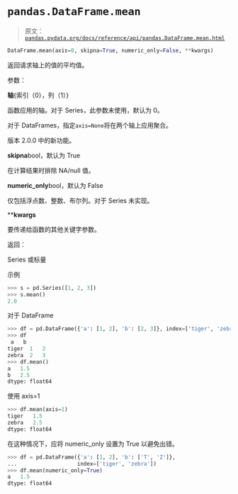# `pandas.DataFrame.mean`

> 原文：[`pandas.pydata.org/docs/reference/api/pandas.DataFrame.mean.html`](https://pandas.pydata.org/docs/reference/api/pandas.DataFrame.mean.html)

```py
DataFrame.mean(axis=0, skipna=True, numeric_only=False, **kwargs)
```

返回请求轴上的值的平均值。

参数：

**轴**{索引（0），列（1）}

函数应用的轴。对于 Series，此参数未使用，默认为 0。

对于 DataFrames，指定`axis=None`将在两个轴上应用聚合。

版本 2.0.0 中的新功能。

**skipna**bool，默认为 True

在计算结果时排除 NA/null 值。

**numeric_only**bool，默认为 False

仅包括浮点数、整数、布尔列。对于 Series 未实现。

****kwargs**

要传递给函数的其他关键字参数。

返回：

Series 或标量

示例

```py
>>> s = pd.Series([1, 2, 3])
>>> s.mean()
2.0 
```

对于 DataFrame

```py
>>> df = pd.DataFrame({'a': [1, 2], 'b': [2, 3]}, index=['tiger', 'zebra'])
>>> df
 a   b
tiger  1   2
zebra  2   3
>>> df.mean()
a   1.5
b   2.5
dtype: float64 
```

使用 axis=1

```py
>>> df.mean(axis=1)
tiger   1.5
zebra   2.5
dtype: float64 
```

在这种情况下，应将 numeric_only 设置为 True 以避免出错。

```py
>>> df = pd.DataFrame({'a': [1, 2], 'b': ['T', 'Z']},
...                   index=['tiger', 'zebra'])
>>> df.mean(numeric_only=True)
a   1.5
dtype: float64 
```
